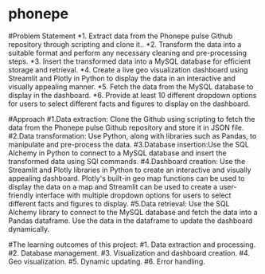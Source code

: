 # phonepe

#Problem Statement
    *1. Extract data from the Phonepe pulse Github repository through scripting and
    clone it..
    *2. Transform the data into a suitable format and perform any necessary cleaning
    and pre-processing steps.
    *3. Insert the transformed data into a MySQL database for efficient storage and
    retrieval.
    *4. Create a live geo visualization dashboard using Streamlit and Plotly in Python
    to display the data in an interactive and visually appealing manner.
    *5. Fetch the data from the MySQL database to display in the dashboard.
    *6. Provide at least 10 different dropdown options for users to select different
    facts and figures to display on the dashboard.

#Approach
    #1.Data extraction: Clone the Github using scripting to fetch the data from the
    Phonepe pulse Github repository and store it in JSON file.
    #2.Data transformation: Use  Python, along with libraries such as Pandas,
    to manipulate and pre-process the data.
    #3.Database insertion:Use the SQL Alchemy in Python to
    connect to a MySQL database and insert the transformed data using SQl commands.
    #4.Dashboard creation: Use the Streamlit and Plotly libraries in Python to create
    an interactive and visually appealing dashboard. Plotly's built-in geo map
    functions can be used to display the data on a map and Streamlit can be used
    to create a user-friendly interface with multiple dropdown options for users to
    select different facts and figures to display.
    #5.Data retrieval: Use the SQL Alchemy library to connect to the
    MySQL database and fetch the data into a Pandas dataframe. Use the data in
    the dataframe to update the dashboard dynamically.

#The learning outcomes of this project:
    #1. Data extraction and processing.
    #2. Database management.
    #3. Visualization and dashboard creation.
    #4. Geo visualization.
    #5. Dynamic updating.
    #6. Error handling.
    
    

